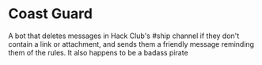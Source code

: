 # Coast Guard

A bot that deletes messages in Hack Club's #ship channel if they don't contain a link or attachment, and sends them a friendly message reminding them of the rules. It also happens to be a badass pirate
